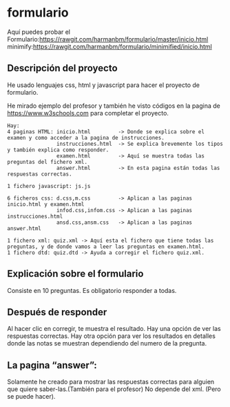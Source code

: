 # formulario
Aquí puedes probar el Formulario:https://rawgit.com/harmanbm/formulario/master/inicio.html
minimify:https://rawgit.com/harmanbm/formulario/minimified/inicio.html


## Descripción del proyecto
He usado lenguajes css, html y javascript para hacer el proyecto de formulario.

He mirado ejemplo del profesor y también he visto códigos en la pagina de https://www.w3schools.com para completar el proyecto.

    Hay:
    4 paginas HTML: inicio.html         -> Donde se explica sobre el examen y como acceder a la pagina de instrucciones.
                    instrucciones.html  -> Se explica brevemente los tipos y también explica como responder.
                    examen.html         -> Aquí se muestra todas las preguntas del fichero xml.
                    answer.html         -> En esta pagina están todas las respuestas correctas.
                    
    1 fichero javascript: js.js
    
    6 ficheros css: d.css,m.css         -> Aplican a las paginas inicio.html y examen.html
                    infod.css,infom.css -> Aplican a las paginas instrucciones.html
                    ansd.css,ansm.css   -> Aplican a las paginas answer.html
                    
    1 fichero xml: quiz.xml -> Aquí esta el fichero que tiene todas las preguntas, y de donde vamos a leer las preguntas en examen.html.
    1 fichero dtd: quiz.dtd -> Ayuda a corregir el fichero quiz.xml.

## Explicación sobre el formulario
Consiste en 10 preguntas.
Es obligatorio responder a todas.

## Después de responder
Al hacer clic en corregir, te muestra el resultado.
Hay una opción de ver las respuestas correctas.
Hay otra opción para ver los resultados en detalles donde las notas se muestran dependiendo del numero de la pregunta.

## La pagina “answer”:
Solamente he creado para mostrar las respuestas correctas para alguien que quiere saber-las.(También para el profesor)
No depende del xml. (Pero se puede hacer).
